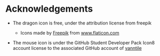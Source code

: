 # Acknowledgements

- The dragon icon is free, under the attribution license from freepik
  - Icons made by <a href="https://www.flaticon.com/authors/freepik" title="Freepik">Freepik</a> from <a href="https://www.flaticon.com/" title="Flaticon"> www.flaticon.com</a>

- The mouse icon is under the GitHub Student Developer Pack Icon8 account license to the associated GitHub account of [vanntile](https://github.com/vanntile)

